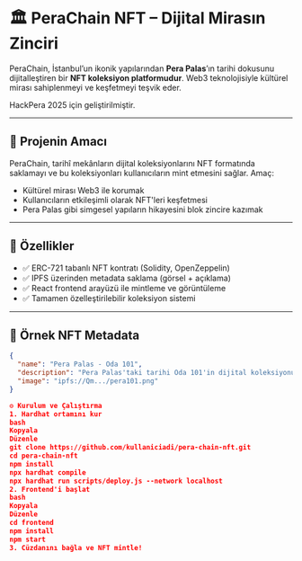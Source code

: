 # 🏛️ PeraChain NFT – Dijital Mirasın Zinciri

PeraChain, İstanbul’un ikonik yapılarından **Pera Palas**’ın tarihi dokusunu dijitalleştiren bir **NFT koleksiyon platformudur**. Web3 teknolojisiyle kültürel mirası sahiplenmeyi ve keşfetmeyi teşvik eder.

HackPera 2025 için geliştirilmiştir.

---

## 🚀 Projenin Amacı

PeraChain, tarihî mekânların dijital koleksiyonlarını NFT formatında saklamayı ve bu koleksiyonları kullanıcıların mint etmesini sağlar. Amaç:
- Kültürel mirası Web3 ile korumak
- Kullanıcıların etkileşimli olarak NFT'leri keşfetmesi
- Pera Palas gibi simgesel yapıların hikayesini blok zincire kazımak

---

## 🎨 Özellikler

- ✅ ERC-721 tabanlı NFT kontratı (Solidity, OpenZeppelin)
- ✅ IPFS üzerinden metadata saklama (görsel + açıklama)
- ✅ React frontend arayüzü ile mintleme ve görüntüleme
- ✅ Tamamen özelleştirilebilir koleksiyon sistemi

---

## 📸 Örnek NFT Metadata

```json
{
  "name": "Pera Palas - Oda 101",
  "description": "Pera Palas'taki tarihi Oda 101'in dijital koleksiyonu.",
  "image": "ipfs://Qm.../pera101.png"
}

⚙️ Kurulum ve Çalıştırma
1. Hardhat ortamını kur
bash
Kopyala
Düzenle
git clone https://github.com/kullaniciadi/pera-chain-nft.git
cd pera-chain-nft
npm install
npx hardhat compile
npx hardhat run scripts/deploy.js --network localhost
2. Frontend'i başlat
bash
Kopyala
Düzenle
cd frontend
npm install
npm start
3. Cüzdanını bağla ve NFT mintle!

